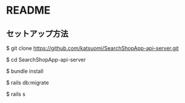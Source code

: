 # README

## セットアップ方法

$ git clone https://github.com/katsuomi/SearchShopApp-api-server.git 

$ cd SearchShopApp-api-server

$ bundle install 

$ rails db:migrate

$ rails s




